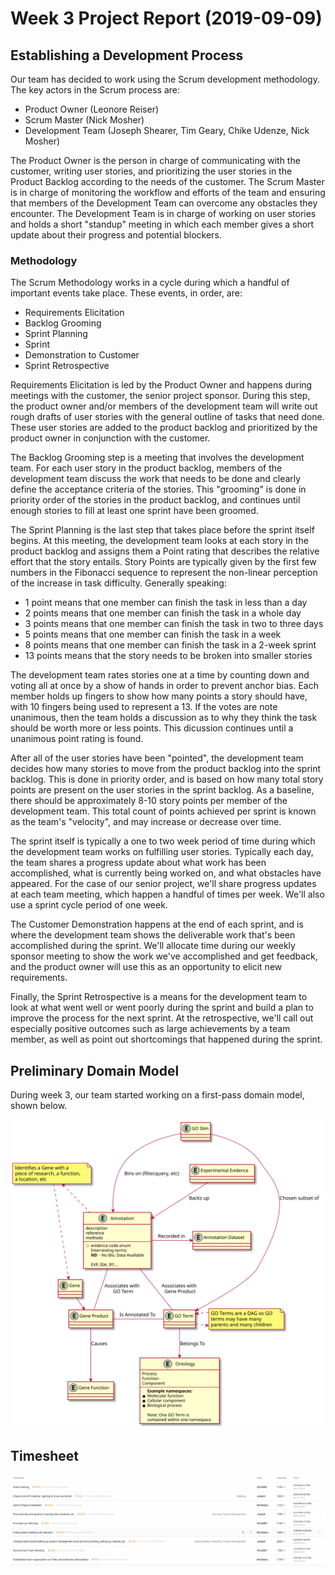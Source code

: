 # Week 3 Project Report (2019-09-09)

## Establishing a Development Process

Our team has decided to work using the Scrum development methodology. The
key actors in the Scrum process are:

* Product Owner (Leonore Reiser)
* Scrum Master (Nick Mosher)
* Development Team (Joseph Shearer, Tim Geary, Chike Udenze, Nick Mosher)

The Product Owner is the person in charge of communicating with the customer,
writing user stories, and prioritizing the user stories in the Product Backlog
according to the needs of the customer. The Scrum Master is in charge of
monitoring the workflow and efforts of the team and ensuring that members of
the Development Team can overcome any obstacles they encounter. The
Development Team is in charge of working on user stories and holds a short
"standup" meeting in which each member gives a short update about their
progress and potential blockers.

### Methodology

The Scrum Methodology works in a cycle during which a handful of important
events take place. These events, in order, are:

* Requirements Elicitation
* Backlog Grooming
* Sprint Planning
* Sprint
* Demonstration to Customer
* Sprint Retrospective

Requirements Elicitation is led by the Product Owner and happens during
meetings with the customer, the senior project sponsor. During this step,
the product owner and/or members of the development team will write out
rough drafts of user stories with the general outline of tasks that need
done. These user stories are added to the product backlog and prioritized
by the product owner in conjunction with the customer.

The Backlog Grooming step is a meeting that involves the development team.
For each user story in the product backlog, members of the development team
discuss the work that needs to be done and clearly define the acceptance
criteria of the stories. This "grooming" is done in priority order of the
stories in the product backlog, and continues until enough stories to fill
at least one sprint have been groomed.

The Sprint Planning is the last step that takes place before the sprint itself
begins. At this meeting, the development team looks at each story in the
product backlog and assigns them a Point rating that describes the relative
effort that the story entails. Story Points are typically given by the first
few numbers in the Fibonacci sequence to represent the non-linear perception
of the increase in task difficulty. Generally speaking:

* 1 point means that one member can finish the task in less than a day
* 2 points means that one member can finish the task in a whole day
* 3 points means that one member can finish the task in two to three days
* 5 points means that one member can finish the task in a week
* 8 points means that one member can finish the task in a 2-week sprint
* 13 points means that the story needs to be broken into smaller stories

The development team rates stories one at a time by counting down and voting
all at once by a show of hands in order to prevent anchor bias. Each member
holds up fingers to show how many points a story should have, with 10 fingers
being used to represent a 13. If the votes are note unanimous, then the team
holds a discussion as to why they think the task should be worth more or less
points. This dicussion continues until a unanimous point rating is found.

After all of the user stories have been "pointed", the development team
decides how many stories to move from the product backlog into the sprint
backlog. This is done in priority order, and is based on how many total
story points are present on the user stories in the sprint backlog. As a
baseline, there should be approximately 8-10 story points per member of the
development team. This total count of points achieved per sprint is known as
the team's "velocity", and may increase or decrease over time.

The sprint itself is typically a one to two week period of time during which
the development team works on fulfilling user stories. Typically each day,
the team shares a progress update about what work has been accomplished,
what is currently being worked on, and what obstacles have appeared. For the
case of our senior project, we'll share progress updates at each team meeting,
which happen a handful of times per week. We'll also use a sprint cycle period
of one week.

The Customer Demonstration happens at the end of each sprint, and is where
the development team shows the deliverable work that's been accomplished
during the sprint. We'll allocate time during our weekly sponsor meeting to
show the work we've accomplished and get feedback, and the product owner
will use this as an opportunity to elicit new requirements.

Finally, the Sprint Retrospective is a means for the development team to
look at what went well or went poorly during the sprint and build a plan to
improve the process for the next sprint. At the retrospective, we'll call out
especially positive outcomes such as large achievements by a team member, as
well as point out shortcomings that happened during the sprint.

## Preliminary Domain Model

During week 3, our team started working on a first-pass domain model, shown below.

![domain model](./assets/domain_model.svg)

## Timesheet

![timesheet-week3](./assets/timesheet-2019-09-05.png)
